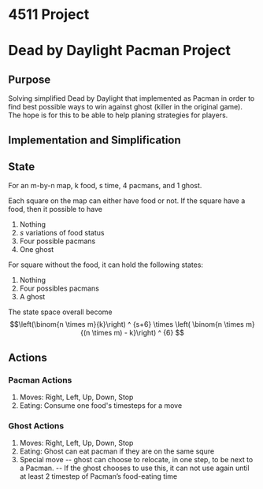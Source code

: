 # 4511 Project
# Dead by Daylight Pacman Project

## Purpose

Solving simplified Dead by Daylight that implemented as Pacman in order to find best possible ways to win against ghost (killer in the original game). The hope is for this to be able to help planing strategies for players. 

## Implementation and Simplification

## State

For an m-by-n map, k food, s time, 4 pacmans, and 1 ghost.

Each square on the map can either have food or not. If the square have a food, then it possible to have
1. Nothing
2. $s$ variations of food status
3. Four possible pacmans
4. One ghost

For square without the food, it can hold the following states:
1. Nothing
2. Four possibles pacmans
3. A ghost

The state space overall become
$$\left(\binom{n \times m}{k}\right) ^ {s+6} \times \left( \binom{n \times m}{(n \times m) - k}\right) ^ {6} $$


## Actions

### Pacman Actions
1. Moves: Right, Left, Up, Down, Stop
2. Eating: Consume one food's timesteps for a move

### Ghost Actions
1. Moves: Right, Left, Up, Down, Stop
2. Eating: Ghost can eat pacman if they are on the same squre
3. Special move
   -- ghost can choose to relocate, in one step, to be next to a Pacman.
   -- If the ghost chooses to use this, it can not use again until at least 2 timestep of Pacman’s food-eating time
